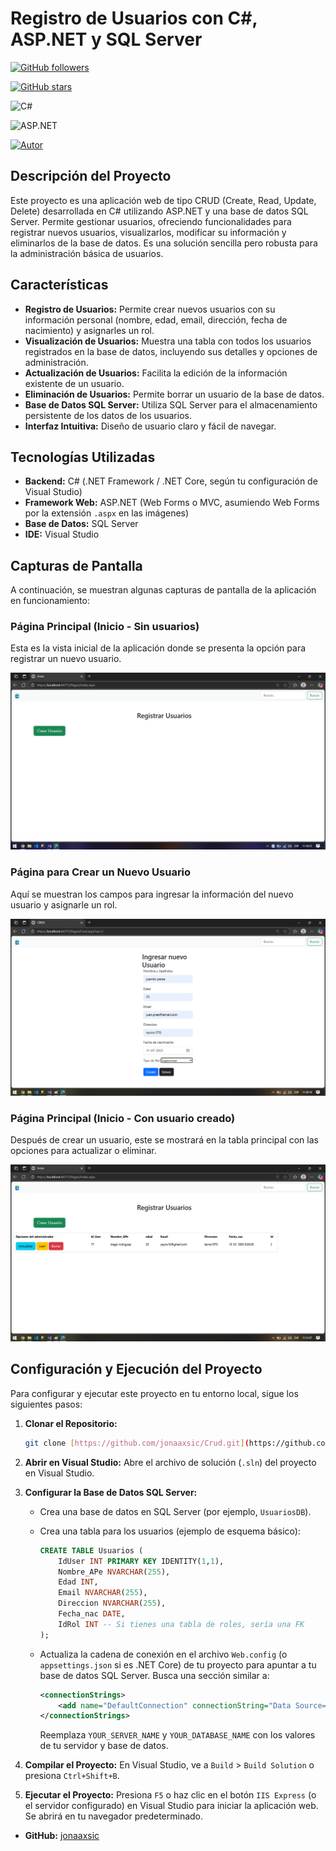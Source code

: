 # Registro  de Usuarios con C#, ASP.NET y SQL Server


[![GitHub followers](https://img.shields.io/github/followers/jonaaxsic?style=social)](https://github.com/jonaaxsic)

[![GitHub stars](https://img.shields.io/github/stars/jonaaxsic?style=social)](https://github.com/jonaaxsic)

![C#](https://img.shields.io/badge/C%23-239120?style=flat&logo=c-sharp&logoColor=white)

![ASP.NET](https://img.shields.io/badge/ASP.NET-512BD4?style=flat&logo=dotnet&logoColor=white)

[![Autor](https://img.shields.io/badge/Autor-jonaaxsic-blue?style=flat-square&logo=github)](https://github.com/jonaaxsic)



## Descripción del Proyecto

Este proyecto es una aplicación web de tipo CRUD (Create, Read, Update, Delete) desarrollada en C# utilizando ASP.NET y una base de datos SQL Server. Permite gestionar usuarios, ofreciendo funcionalidades para registrar nuevos usuarios, visualizarlos, modificar su información y eliminarlos de la base de datos. Es una solución sencilla pero robusta para la administración básica de usuarios.

## Características

* **Registro de Usuarios:** Permite crear nuevos usuarios con su información personal (nombre, edad, email, dirección, fecha de nacimiento) y asignarles un rol.
* **Visualización de Usuarios:** Muestra una tabla con todos los usuarios registrados en la base de datos, incluyendo sus detalles y opciones de administración.
* **Actualización de Usuarios:** Facilita la edición de la información existente de un usuario.
* **Eliminación de Usuarios:** Permite borrar un usuario de la base de datos.
* **Base de Datos SQL Server:** Utiliza SQL Server para el almacenamiento persistente de los datos de los usuarios.
* **Interfaz Intuitiva:** Diseño de usuario claro y fácil de navegar.

## Tecnologías Utilizadas

* **Backend:** C# (.NET Framework / .NET Core, según tu configuración de Visual Studio)
* **Framework Web:** ASP.NET (Web Forms o MVC, asumiendo Web Forms por la extensión `.aspx` en las imágenes)
* **Base de Datos:** SQL Server
* **IDE:** Visual Studio

## Capturas de Pantalla

A continuación, se muestran algunas capturas de pantalla de la aplicación en funcionamiento:

### Página Principal (Inicio - Sin usuarios)

Esta es la vista inicial de la aplicación donde se presenta la opción para registrar un nuevo usuario.

![Página Principal Registrar Usuario](./images/registrarUsuario.png)

### Página para Crear un Nuevo Usuario

Aquí se muestran los campos para ingresar la información del nuevo usuario y asignarle un rol.

![Página Crear Usuario](./images/crearUsuario.png)

### Página Principal (Inicio - Con usuario creado)

Después de crear un usuario, este se mostrará en la tabla principal con las opciones para actualizar o eliminar.

![Página Principal con Usuario Creado](./images/usuarioCreado.png)

## Configuración y Ejecución del Proyecto

Para configurar y ejecutar este proyecto en tu entorno local, sigue los siguientes pasos:

1.  **Clonar el Repositorio:**
    ```bash
    git clone [https://github.com/jonaaxsic/Crud.git](https://github.com/jonaaxsic/Crud.git)
    ```

2.  **Abrir en Visual Studio:**
    Abre el archivo de solución (`.sln`) del proyecto en Visual Studio.

3.  **Configurar la Base de Datos SQL Server:**
    * Crea una base de datos en SQL Server (por ejemplo, `UsuariosDB`).
    * Crea una tabla para los usuarios (ejemplo de esquema básico):

        ```sql
        CREATE TABLE Usuarios (
            IdUser INT PRIMARY KEY IDENTITY(1,1),
            Nombre_APe NVARCHAR(255),
            Edad INT,
            Email NVARCHAR(255),
            Direccion NVARCHAR(255),
            Fecha_nac DATE,
            IdRol INT -- Si tienes una tabla de roles, sería una FK
        );
        ```
    * Actualiza la cadena de conexión en el archivo `Web.config` (o `appsettings.json` si es .NET Core) de tu proyecto para apuntar a tu base de datos SQL Server. Busca una sección similar a:

        ```xml
        <connectionStrings>
            <add name="DefaultConnection" connectionString="Data Source=YOUR_SERVER_NAME;Initial Catalog=YOUR_DATABASE_NAME;Integrated Security=True" providerName="System.Data.SqlClient" />
        </connectionStrings>
        ```
        Reemplaza `YOUR_SERVER_NAME` y `YOUR_DATABASE_NAME` con los valores de tu servidor y base de datos.

4.  **Compilar el Proyecto:**
    En Visual Studio, ve a `Build` > `Build Solution` o presiona `Ctrl+Shift+B`.

5.  **Ejecutar el Proyecto:**
    Presiona `F5` o haz clic en el botón `IIS Express` (o el servidor configurado) en Visual Studio para iniciar la aplicación web. Se abrirá en tu navegador predeterminado.



* **GitHub:** [jonaaxsic](https://github.com/jonaaxsic)
